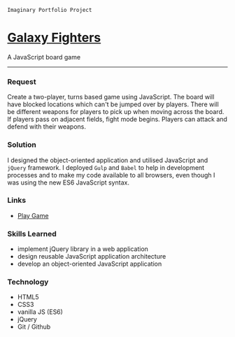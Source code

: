 `Imaginary Portfolio Project`


[Galaxy Fighters](http://galaxy-fighters.ostrowski.co)
=======================================

A JavaScript board game

* * *

### Request

Create a two-player, turns based game using JavaScript. The board will have blocked locations which can't be jumped over 
by players. There will be different weapons for players to pick up when moving across the board. If players pass on adjacent 
fields, fight mode begins. Players can attack and defend with their weapons.

### Solution

I designed the object-oriented application and utilised JavaScript and `jQuery` framework. I deployed `Gulp` and `Babel` to 
help in development processes and to make my code available to all browsers, even though I was using the new ES6 
JavaScript syntax.

### Links

 - [Play Game](http://galaxy-fighters.ostrowski.co)

### Skills Learned

- implement jQuery library in a web application
- design reusable JavaScript application architecture
- develop an object-oriented JavaScript application

### Technology

- HTML5
- CSS3
- vanilla JS (ES6)
- jQuery
- Git / Github
